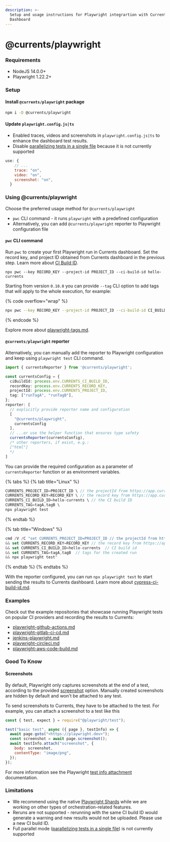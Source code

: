 ```yaml
---
description: >-
  Setup and usage instructions for Playwright integrartion with Currents
  Dashboard
---
```


# @currents/playwright

### Requirements

* NodeJS 14.0.0+
* Playwright 1.22.2+

### Setup

#### Install `@currents/playwright` package

```bash
npm i -D @currents/playwright
```

#### Update `playwright.config.js|ts`

* Enabled traces, videos and screenshots in `playwright.config.js|ts` to enhance the dashboard test results.
* Disable [parallelizing tests in a single file](https://playwright.dev/docs/test-parallel#parallelize-tests-in-a-single-file) because it is not currently supported

```javascript
use: {
    // ...
    trace: "on",
    video: "on",
    screenshot: "on",
  }
```

### Using @currents/playwright

Choose the preferred usage method for `@currents/playwright`&#x20;

* `pwc` CLI command - it runs `playwright` with a predefined configuration
* Alternatively, you can add `@currents/playwright` reporter to Playwright configuration file

#### `pwc` CLI command

Run `pwc` to create your first Playwright run in Currents dashboard. Set the record key, and project ID obtained from Currents dashboard in the previous step. Learn more about [CI Build ID](../guides/cypress-ci-build-id.md).

```
npx pwc --key RECORD_KEY --project-id PROJECT_ID --ci-build-id hello-currents
```

Starting from version `0.10.0` you can provide `--tag` CLI option to add tags that will apply to the whole execution, for example:

{% code overflow="wrap" %}
```sh
npx pwc --key RECORD_KEY --project-id PROJECT_ID --ci-build-id CI_BUILD_ID --tag tagA,tagB
```
{% endcode %}

Explore more about [playwright-tags.md](../guides/playwright-tags.md "mention").

#### `@currents/playwright` reporter

Alternatively, you can manually add the reporter to Playwright configuration and keep using `playwright test` CLI command.&#x20;

```typescript
import { currentsReporter } from '@currents/playwright';

const currentsConfig = {
  ciBuildId: process.env.CURRENTS_CI_BUILD_ID,
  recordKey: process.env.CURRENTS_RECORD_KEY,
  projectId: process.env.CURRENTS_PROJECT_ID,
  tag: ["runTagA", "runTagB"],
};
reporter: [
  // explicitly provide reporter name and configuration
  [
    "@currents/playwright",
    currentsConfig
  ],
  // ...or use the helper function that ensures type safety
  currentsReporter(currentsConfig),
  /* other reporters, if exist, e.g.:
  ["html"]
  */
]
```

You can provide the required configuration as a parameter of `currentsReporter` function or as environment variables.&#x20;

{% tabs %}
{% tab title="Linux" %}
```javascript
CURRENTS_PROJECT_ID=PROJECT_ID \ // the projectId from https://app.currents.dev
CURRENTS_RECORD_KEY=RECORD_KEY \ // the record key from https://app.currents.dev
CURRENTS_CI_BUILD_ID=hello-currents \ // the CI build ID 
CURRENTS_TAG=tagA,tagB \
npx playwright test
```
{% endtab %}

{% tab title="Windows" %}
```typescript
cmd /V /C "set CURRENTS_PROJECT_ID=PROJECT_ID // the projectId from https://app.currents.dev
&& set CURRENTS_RECORD_KEY=RECORD_KEY // the record key from https://app.currents.dev
&& set CURRENTS_CI_BUILD_ID=hello-currents  // CI build id
&& set CURRENTS_TAG=tagA,tagB  // tags for the created run
&& npx playwright test"
```
{% endtab %}
{% endtabs %}

With the reporter configured, you can run `npx playwright test` to start sending the results to Currents dashboard. Learn more about [cypress-ci-build-id.md](../guides/cypress-ci-build-id.md "mention").

### Examples

Check out the example repositories that showcase running Playwright tests on popular CI providers and recording the results to Currents:

* [playwright-github-actions.md](../ci-setup/github-actions/playwright-github-actions.md "mention")
* [playwright-gitlab-ci-cd.md](../ci-setup/gitlab/playwright-gitlab-ci-cd.md "mention")
* [jenkins-playwright.md](../ci-setup/jenkins-playwright.md "mention")
* [playwright-circleci.md](../ci-setup/circleci/playwright-circleci.md "mention")
* [playwright-aws-code-build.md](../ci-setup/aws-code-build/playwright-aws-code-build.md "mention")

### Good To Know

#### Screenshots

By default, Playwright only captures screenshots at the end of a test, according to the provided [screenshot](https://playwright.dev/docs/screenshots) option. Manually created screenshots are hidden by default and won't be attached to any test.

To send screenshots to Currents, they have to be attached to the test. For example, you can attach a screenshot to a test like this

```jsx
const { test, expect } = require("@playwright/test");

test("basic test", async ({ page }, testInfo) => {
  await page.goto("<https://playwright.dev>");
  const screenshot = await page.screenshot();
  await testInfo.attach("screenshot", {
    body: screenshot,
    contentType: "image/png",
  });
});
```

For more information see the Playwright [test info attachment](https://playwright.dev/docs/api/class-testinfo#test-info-attach) documentation.

### Limitations

* We recommend using the native [Playwright Shards](https://playwright.dev/docs/test-parallel#shard-tests-between-multiple-machines) while we are working on other types of orchestration-related features.
* Reruns are not supported - rerunning with the same CI build ID would generate a warning and new results would not be uploaded. Please use a new CI build ID.
* Full parallel mode ([parallelizing tests in a single file](https://playwright.dev/docs/test-parallel#parallelize-tests-in-a-single-file)) is not currently supported

